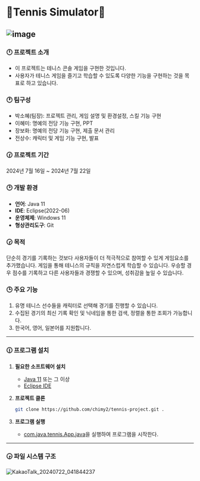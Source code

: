 # 🎾Tennis Simulator🎾

![image](https://github.com/user-attachments/assets/7f690fa0-3ddf-4b26-946d-f273793610c7)
---
### 🕛 프로젝트 소개
- 이 프로젝트는 테니스 콘솔 게임을 구현한 것입니다.
- 사용자가 테니스 게임을 즐기고 학습할 수 있도록 다양한 기능을 구현하는 것을 목표로 하고 있습니다.


 
### 🕐 팀구성
- 박소혜(팀장): 프로젝트 관리, 게임 설명 및 환경설정, 스킬 기능 구현
- 이혜미: 명예의 전당 기능 구현, PPT
- 장보화: 명예의 전당 기능 구현, 제출 문서 관리
- 전상수: 캐릭터 및 게임 기능 구현, 발표

### 🕜 프로젝트 기간
 2024년 7월 16일 ~ 2024년 7월 22일

### 🕑 개발 환경
- **언어**: Java 11
- **IDE**: Eclipse(2022-06)
- **운영체제**: Windows 11
- **형상관리도구**: Git
  
### 🕝 목적
단순히 경기를 기록하는 것보다 사용자들이 더 적극적으로 참여할 수 있게 게임요소를 추가했습니다. 게임을 통해 테니스의 규칙을 자연스럽게 학습할 수 있습니다. 우승할 경우 점수를 기록하고 다른 사용자들과 경쟁할 수 있으며,  성취감을 높일 수 있습니다. 

### 🕒 주요 기능
1. 유명 테니스 선수들을 캐릭터로 선택해 경기를 진행할 수 있습니다.
2. 수집된 경기의 최신 기록 확인 및 닉네임을 통한 검색, 정렬을 통한 조회가 가능합니다.
3. 한국어, 영어, 일본어를 지원합니다.

---

### 🕧 프로그램 설치

1. **필요한 소프트웨어 설치**
   - [Java 11](https://www.oracle.com/java/technologies/javase-jdk11-downloads.html) 또는 그 이상
   - [Eclipse IDE](https://www.eclipse.org/downloads/)

2. **프로젝트 클론**
   ```bash
   git clone https://github.com/chimy2/tennis-project.git .

3. **프로그램 실행**
    - [com.java.tennis.App.java](https://github.com/chimy2/tennis-project/blob/main/Tennis/src/com/java/tennis/App.java)을 실행하여 프로그램을 시작한다.

---

    
### 🕞 파일 시스템 구조
![KakaoTalk_20240722_041844237](https://github.com/user-attachments/assets/e068b78d-2002-4d26-93ce-540035dc73a3)
